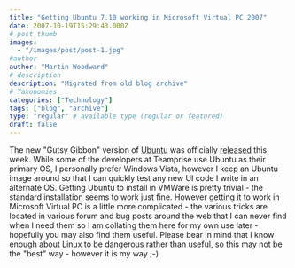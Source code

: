 ```yaml
---
title: "Getting Ubuntu 7.10 working in Microsoft Virtual PC 2007"
date: 2007-10-19T15:29:43.000Z
# post thumb
images:
  - "/images/post/post-1.jpg"
#author
author: "Martin Woodward"
# description
description: "Migrated from old blog archive"
# Taxonomies
categories: ["Technology"]
tags: ["blog", "archive"]
type: "regular" # available type (regular or featured)
draft: false
---
```


The new "Gutsy Gibbon" version of [Ubuntu](http://www.ubuntu.com) was officially [released](http://www.ubuntu.com/news/ubuntu710) this week.  While some of the developers at Teamprise use Ubuntu as their primary OS, I personally prefer Windows Vista, however I keep an Ubuntu image around so that I can quickly test any new UI code I write in an alternate OS.  Getting Ubuntu to install in VMWare is pretty trivial - the standard installation seems to work just fine.  However getting it to work in Microsoft Virtual PC is a little more complicated - the various tricks are located in various forum and bug posts around the web that I can never find when I need them so I am collating them here for my own use later - hopefully you may also find them useful.  Please bear in mind that I know enough about Linux to be dangerous rather than useful, so this may not be the "best" way - however it is my way ;-)
